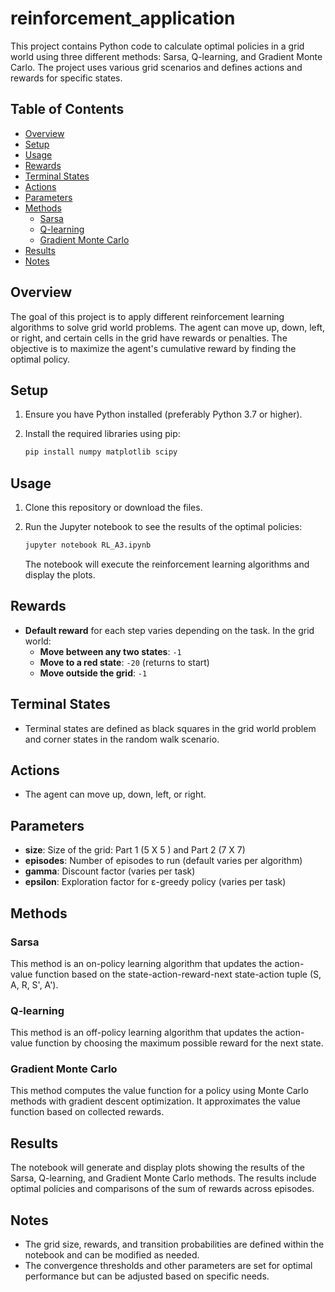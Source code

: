 # reinforcement_application

This project contains Python code to calculate optimal policies in a grid world using three different methods: Sarsa, Q-learning, and Gradient Monte Carlo. The project uses various grid scenarios and defines actions and rewards for specific states.

## Table of Contents

- [Overview](#overview)
- [Setup](#setup)
- [Usage](#usage)
- [Rewards](#rewards)
- [Terminal States](#terminal-states)
- [Actions](#actions)
- [Parameters](#parameters)
- [Methods](#methods)
  - [Sarsa](#sarsa)
  - [Q-learning](#q-learning)
  - [Gradient Monte Carlo](#gradient-monte-carlo)
- [Results](#results)
- [Notes](#notes)

## Overview

The goal of this project is to apply different reinforcement learning algorithms to solve grid world problems. The agent can move up, down, left, or right, and certain cells in the grid have rewards or penalties. The objective is to maximize the agent's cumulative reward by finding the optimal policy.

## Setup

1. Ensure you have Python installed (preferably Python 3.7 or higher).
2. Install the required libraries using pip:

   ```bash
   pip install numpy matplotlib scipy
   ```

## Usage

1. Clone this repository or download the files.
2. Run the Jupyter notebook to see the results of the optimal policies:

   ```bash
   jupyter notebook RL_A3.ipynb
   ```

   The notebook will execute the reinforcement learning algorithms and display the plots.

## Rewards

- **Default reward** for each step varies depending on the task. In the grid world:
  - **Move between any two states**: `-1`
  - **Move to a red state**: `-20` (returns to start)
  - **Move outside the grid**: `-1`

## Terminal States

- Terminal states are defined as black squares in the grid world problem and corner states in the random walk scenario.

## Actions

- The agent can move up, down, left, or right.

## Parameters

- **size**: Size of the grid: Part 1 (5 X 5 ) and  Part 2 (7 X 7)
- **episodes**: Number of episodes to run (default varies per algorithm)
- **gamma**: Discount factor (varies per task)
- **epsilon**: Exploration factor for ε-greedy policy (varies per task)

## Methods

### Sarsa

This method is an on-policy learning algorithm that updates the action-value function based on the state-action-reward-next state-action tuple (S, A, R, S', A').

### Q-learning

This method is an off-policy learning algorithm that updates the action-value function by choosing the maximum possible reward for the next state.

### Gradient Monte Carlo

This method computes the value function for a policy using Monte Carlo methods with gradient descent optimization. It approximates the value function based on collected rewards.

## Results

The notebook will generate and display plots showing the results of the Sarsa, Q-learning, and Gradient Monte Carlo methods. The results include optimal policies and comparisons of the sum of rewards across episodes.

## Notes

- The grid size, rewards, and transition probabilities are defined within the notebook and can be modified as needed.
- The convergence thresholds and other parameters are set for optimal performance but can be adjusted based on specific needs.
